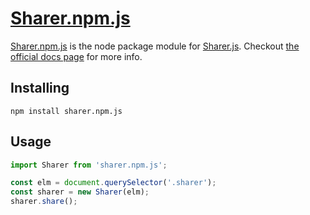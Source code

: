 [Sharer.npm.js](https://github.com/okmttdhr/sharer.npm.js)
=========

[Sharer.npm.js](https://github.com/okmttdhr/sharer.npm.js) is the node package module for [Sharer.js](https://ellisonleao.github.io/sharer.js/). Checkout [the official docs page](https://ellisonleao.github.io/sharer.js/) for more info.

## Installing

```
npm install sharer.npm.js
```

## Usage

```javascript
import Sharer from 'sharer.npm.js';

const elm = document.querySelector('.sharer');
const sharer = new Sharer(elm);
sharer.share();
```
